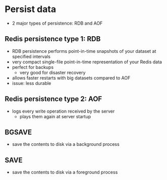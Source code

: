 Persist data
============
*   2 major types of persistence: RDB and AOF

Redis persistence type 1: RDB
-----------------------------
*   RDB persistence performs point-in-time snapshots of your dataset at specified intervals
*   very compact single-file point-in-time representation of your Redis data
*   perfect for backups
	*   very good for disaster recovery
*   allows faster restarts with big datasets compared to AOF
*   issue: less durable

Redis persistence type 2: AOF
-----------------------------
*   logs every write operation received by the server
	*   plays them again at server startup

## BGSAVE
*   save the contents to disk via a background process

## SAVE
*   save the contents to disk via a foreground process
